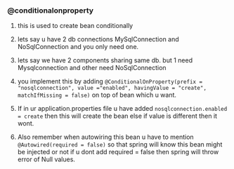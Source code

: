 ### @conditionalonproperty
1. this is used to create bean conditionally
2. lets say u have 2 db connections MySqlConnection and NoSqlConnection and you only need one.
3. lets say we have 2 components sharing same db. but 1 need Mysqlconnection and other need NoSqlConnection

4. you implement this by adding `@ConditionalOnProperty(prefix = "nosqlconnection", value ="enabled", havingValue = "create", matchIfMissing = false)` on top of bean which u want.

5. If in ur application.properties file u have added `nosqlconnection.enabled = create` then this will create the bean else if value is different then it wont.

6. Also remember when autowiring this bean u have to mention `@Autowired(required = false)` so that spring will know this bean might be injected or not if u dont add required = false then spring will throw error of Null values.

### 